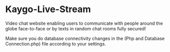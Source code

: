 # Kaygo-Live-Stream
Video chat website enabling users to communicate with people around the globe face-to-face or by texts in random chat rooms fully secured!

Make sure you do database connectivity changes in the (Php and Database Connection.php) file according to your settings.
